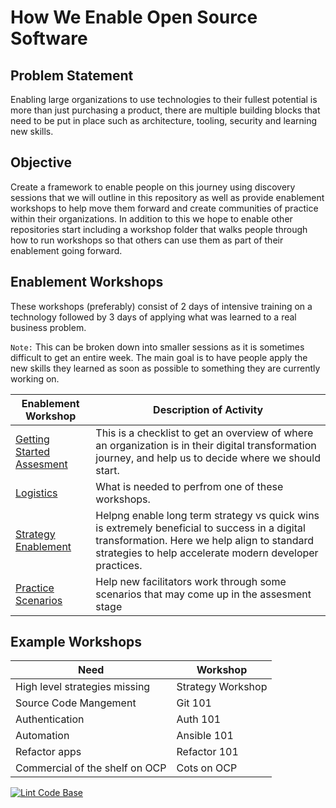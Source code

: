 # How We Enable Open Source Software

## Problem Statement

Enabling large organizations to use technologies to their fullest potential is more than just purchasing a product, there are multiple building blocks that need to be put in place such as architecture, tooling, security and learning new skills.

## Objective

Create a framework to enable people on this journey using discovery sessions that we will outline in this repository as well as provide enablement workshops to help move them forward and create communities of practice within their organizations. In addition to this we hope to enable other repositories start including a workshop folder that walks people through how to run workshops so that others can use them as part of their enablement going forward.

## Enablement Workshops

These workshops (preferably) consist of 2 days of intensive training on a technology followed by 3 days of applying what was learned to a real business problem.

`Note:` This can be broken down into smaller sessions as it is sometimes difficult to get an entire week. The main goal is to have people apply the new skills they learned as soon as possible to something they are currently working on.

| Enablement Workshop                                                        | Description of Activity                                                                                                                                                                                 |
|----------------------------------------------------------------------------|---------------------------------------------------------------------------------------------------------------------------------------------------------------------------------------------------------|
| [Getting Started Assesment](workshops/how_we_enable/01-Getting_Started.md) | This is a checklist to get an overview of where an organization is in their digital transformation journey, and help us to decide where we should start.                                                |
| [Logistics](workshops/how_we_enable/02-Logistics.md)                       | What is needed to perfrom one of these workshops.                                                                                                                                                       |
| [Strategy Enablement](workshops/how_we_enable/03-Strategy.md)              | Helpng enable long term strategy vs quick wins is extremely beneficial to success in a digital transformation. Here we help align to standard strategies to help accelerate modern developer practices. |
| [Practice Scenarios](workshops/how_we_enable/04-Practice_Scenarios.md)     | Help new facilitators work through some scenarios that may come up in the assesment stage                                                                                                               |

## Example Workshops

| Need                           | Workshop          |
|--------------------------------|-------------------|
| High level strategies missing  | Strategy Workshop |
| Source Code Mangement          | Git 101           |
| Authentication                 | Auth 101          |
| Automation                     | Ansible 101       |
| Refactor apps                  | Refactor 101      |
| Commercial of the shelf on OCP | Cots on OCP       |


[![Lint Code Base](https://github.com/chadhellyea/HowWeEnable/workflows/Lint%20Code%20Base/badge.svg)](https://github.com/chadhellyea/HowWeEnable/actions)
